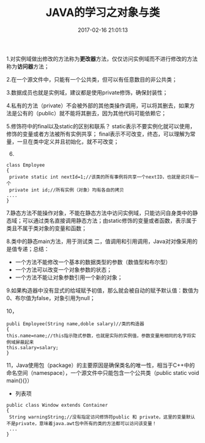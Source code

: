 ﻿---
title: JAVA的学习之对象与类
date: 2017-02-16 21:01:13
tags: JAVA
---

1.对实例域做出修改的方法称为**更改器**方法，仅仅访问实例域而不进行修改的方法称为**访问器**方法；

2.在一个源文件中，只能有一个公共类，但可以有任意数目的非公共类；

3.数据成员也就是实例域，建议都是使用private修饰，确保封装性；

<!-- more -->

4.私有的方法（private）不会被外部的其他类操作调用，可以将其删去，如果方法是公有的（public）就不能将其删去，因为其他代码可能依赖它；

5.修饰符中的final以及static的区别和联系？
static表示不要实例化就可以使用，修饰的变量或者方法被所有实例共享；
final表示不可改变，终态，可以理解为常量，一旦在类中定义并且初始化，就不可改变；

6.
```
class Employee
{
 private static int nextId=1;//该类的所有事例将共享一个nextID，也就是说只有一个
 private int id;//所有实例（对象）均有各自的拷贝
....
}
```

 7.静态方法不能操作对象，不能在静态方法中访问实例域，只能访问自身类中的静态域；可以通过类名直接调用静态方法；由static修饰的变量或者函数，表示属于类且不属于类对象的变量和函数；

 8.类中的静态main方法，用于测试类
 二，值调用和引用调用，Java对对像采用的是值专递；总结：

 - 一个方法不能修改一个基本的数据类型的参数（数值型和布尔型）
 - 一个方法可以改变一个对象参数的状态；
 - 一个方法不能让对象参数引用一个新的对象；

9.如果构造器中没有显式的给域赋予初值，那么就会被自动的赋予默认值：数值为0、布尔值为false，对象引用为null；

10，
```
publi Employee(String name,doble salary)//类的构造器
{
this.name=name;//this指示隐式参数，也就是实际的实例值，参数变量用相同的名字将实例域屏蔽起来
this.salary=salary;
}
```

11，Java使用包（package）的主要原因是确保类名的唯一性，相当于C++中的命名空间（namespace），一个源文件中只能包含一个公共类（public static void main(){}）

 - 列表项

```
public class Window extends Container
{
 String warningString;//没有指定访问修饰符public 和 private，这里的变量默认不是private，意味着java.awt包中所有的类的方法都可以访问该变量！
 ...
}
```
